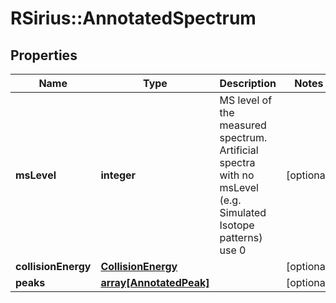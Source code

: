 # RSirius::AnnotatedSpectrum



## Properties
Name | Type | Description | Notes
------------ | ------------- | ------------- | -------------
**msLevel** | **integer** | MS level of the measured spectrum.  Artificial spectra with no msLevel (e.g. Simulated Isotope patterns) use 0 | [optional] 
**collisionEnergy** | [**CollisionEnergy**](CollisionEnergy.md) |  | [optional] 
**peaks** | [**array[AnnotatedPeak]**](AnnotatedPeak.md) |  | [optional] 



